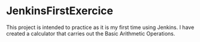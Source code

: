 # JenkinsFirstExercice
This project is intended to practice as it is my first time using Jenkins.
I have created a calculator that carries out the Basic Arithmetic Operations.

